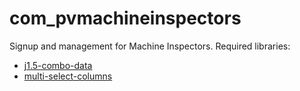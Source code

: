 # com_pvmachineinspectors
Signup and management for Machine Inspectors.
Required libraries:
* [j1.5-combo-data](https://github.com/mattyhead/j1.5-combo-data)
* [multi-select-columns](https://github.com/mattyhead/multi-column-select)
